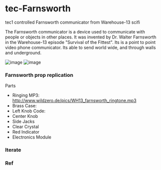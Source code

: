 # tec-Farnsworth
tec1 controlled Farnsworth communicator from Warehouse-13 scifi

The Farnsworth communicator is a device used to communicate with people or objects in other places. It was invented by Dr. Walter Farnsworth in the Warehouse-13 episode "Survival of the Fittest". Its is a point to point video phone communicator. Its able to send world wide, and through walls and underground.

![image](https://user-images.githubusercontent.com/58069246/168210911-1d5a6780-cf62-4d54-b9d4-dddf9fddbae1.png)
![image](https://user-images.githubusercontent.com/58069246/168210986-5e9d1824-c714-4301-993b-23c0f52ce7bc.png)

### Farnsworth prop replication

Parts
- Ringing MP3: http://www.wildzero.de/pics/WH13_farnsworth_ringtone.mp3
- Brass Case: 
- Left Knob Code: 
- Center Knob 
- Side Jacks 
- Clear Crystal 
- Red Indicator 
- Electronics Module 



### Iterate



### Ref
